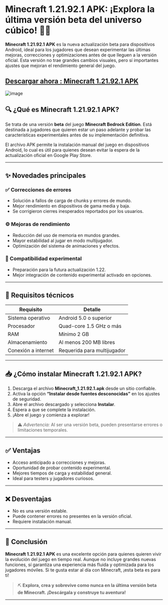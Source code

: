 # Minecraft 1.21.92.1 APK: ¡Explora la última versión beta del universo cúbico! 🧱📲

**Minecraft 1.21.92.1 APK** es la nueva actualización beta para dispositivos Android, ideal para los jugadores que desean experimentar las últimas mejoras, correcciones y optimizaciones antes de que lleguen a la versión oficial. Esta versión no trae grandes cambios visuales, pero sí importantes ajustes que mejoran el rendimiento general del juego.

## [Descargar ahora : Minecraft 1.21.92.1 APK](https://tinyurl.com/6txrt5w8)

![image](https://github.com/user-attachments/assets/0a674fa6-a9f8-4798-b587-795c969179d7)

## 🔍 ¿Qué es Minecraft 1.21.92.1 APK?

Se trata de una versión **beta** del juego **Minecraft Bedrock Edition**. Está destinada a jugadores que quieren estar un paso adelante y probar las características experimentales antes de su implementación definitiva.

El archivo APK permite la instalación manual del juego en dispositivos Android, lo cual es útil para quienes desean evitar la espera de la actualización oficial en Google Play Store.

---

## ✨ Novedades principales

### ✅ Correcciones de errores
- Solución a fallos de carga de chunks y errores de mundo.
- Mejor rendimiento en dispositivos de gama media y baja.
- Se corrigieron cierres inesperados reportados por los usuarios.

### ⚙️ Mejoras de rendimiento
- Reducción del uso de memoria en mundos grandes.
- Mayor estabilidad al jugar en modo multijugador.
- Optimización del sistema de animaciones y efectos.

### 🧪 Compatibilidad experimental
- Preparación para la futura actualización 1.22.
- Mejor integración de contenido experimental activado en opciones.

---

## 📱 Requisitos técnicos

| Requisito           | Detalle                      |
|---------------------|------------------------------|
| Sistema operativo   | Android 5.0 o superior       |
| Procesador          | Quad-core 1.5 GHz o más      |
| RAM                 | Mínimo 2 GB                  |
| Almacenamiento      | Al menos 200 MB libres       |
| Conexión a internet | Requerida para multijugador  |

---

## 📥 ¿Cómo instalar Minecraft 1.21.92.1 APK?

1. Descarga el archivo **Minecraft_1.21.92.1.apk** desde un sitio confiable.
2. Activa la opción **“Instalar desde fuentes desconocidas”** en los ajustes de seguridad.
3. Abre el archivo descargado y selecciona **Instalar**.
4. Espera a que se complete la instalación.
5. ¡Abre el juego y comienza a explorar!

> ⚠️ *Advertencia:* Al ser una versión beta, pueden presentarse errores o limitaciones temporales.

---

## ✅ Ventajas

- Acceso anticipado a correcciones y mejoras.
- Oportunidad de probar contenido experimental.
- Mejores tiempos de carga y estabilidad general.
- Ideal para testers y jugadores curiosos.

---

## ❌ Desventajas

- No es una versión estable.
- Puede contener errores no presentes en la versión oficial.
- Requiere instalación manual.

---

## 🧠 Conclusión

**Minecraft 1.21.92.1 APK** es una excelente opción para quienes quieren vivir la evolución del juego en tiempo real. Aunque no incluye grandes nuevas funciones, sí garantiza una experiencia más fluida y optimizada para los jugadores móviles. Si te gusta estar al día con Minecraft, ¡esta beta es para ti!

> ⛏️ **Explora, crea y sobrevive como nunca en la última versión beta de Minecraft. ¡Descárgala y construye tu aventura!**

---
